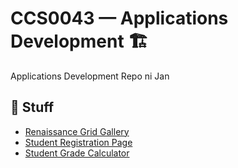 # CCS0043 — Applications Development 🏗️

Applications Development Repo ni Jan

## 📁 Stuff
- [Renaissance Grid Gallery](https://github.com/LibrarianDarchivo/CCS0043-App-Dev/tree/main/Renaissance%20Grid%20Gallery)
- [Student Registration Page](https://github.com/LibrarianDarchivo/CCS0043-App-Dev/tree/main/Student%20Registration%20Page)
- [Student Grade Calculator](https://github.com/LibrarianDarchivo/CCS0043-App-Dev/tree/main/Student%20Score%20Calculator)
